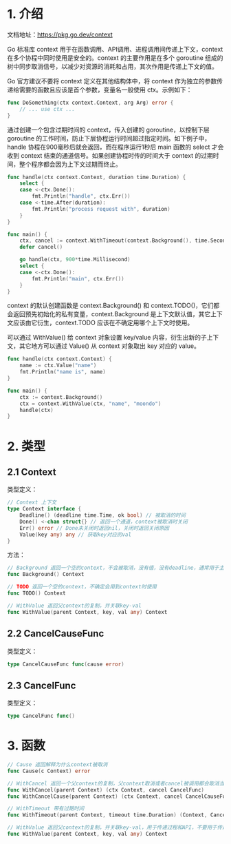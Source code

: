 # 1. 介绍

文档地址：https://pkg.go.dev/context

Go 标准库 context 用于在函数调用、API调用、进程调用间传递上下文，context 在多个协程中同时使用是安全的。context 的主要作用是在多个 goroutine 组成的树中同步取消信号，以减少对资源的消耗和占用，其次作用是传递上下文的值。

Go 官方建议不要将 context 定义在其他结构体中，将 context 作为独立的参数传递给需要的函数且应该是首个参数，变量名一般使用 ctx。示例如下：

```go
func DoSomething(ctx context.Context, arg Arg) error {
	// ... use ctx ...
}
```

通过创建一个包含过期时间的 context，传入创建的 goroutine，以控制下层 goroutine 的工作时间，防止下层协程运行时间超过指定时间。如下例子中，handle 协程在900毫秒后就会返回，而在程序运行1秒后 main 函数的 select 才会收到 context 结束的通道信号。如果创建协程时传的时间大于 context 的过期时间，整个程序都会因为上下文过期而终止。

```go
func handle(ctx context.Context, duration time.Duration) {
	select {
	case <-ctx.Done():
		fmt.Println("handle", ctx.Err())
	case <-time.After(duration):
		fmt.Println("process request with", duration)
	}
}

func main() {
	ctx, cancel := context.WithTimeout(context.Background(), time.Second)
	defer cancel()

	go handle(ctx, 900*time.Millisecond)
	select {
	case <-ctx.Done():
		fmt.Println("main", ctx.Err())
	}
}
```

context 的默认创建函数是 context.Background() 和 context.TODO()，它们都会返回预先初始化的私有变量，context.Background 是上下文默认值，其它上下文应该由它衍生，context.TODO 应该在不确定用哪个上下文时使用。

可以通过 WithValue() 给 context 对象设置 key/value 内容，衍生出新的子上下文，其它地方可以通过 Value() 从 context 对象取出 key 对应的 value。

```go
func handle(ctx context.Context) {
	name := ctx.Value("name")
	fmt.Println("name is", name)
}

func main() {
	ctx := context.Background()
	ctx = context.WithValue(ctx, "name", "moondo")
	handle(ctx)
}
```

# 2. 类型

## 2.1 Context

类型定义：

```go
// Context 上下文
type Context interface {
	Deadline() (deadline time.Time, ok bool) // 被取消的时间
	Done() <-chan struct{} // 返回一个通道，context被取消时关闭
	Err() error // Done未关闭时返回nil，关闭时返回关闭原因
	Value(key any) any // 获取key对应的val
}
```

方法：

```go
// Background 返回一个空的context，不会被取消，没有值，没有deadline，通常用于主函数、初始化、测试、最上层接收请求时
func Background() Context

// TODO 返回一个空的context，不确定会用到context时使用
func TODO() Context

// WithValue 返回父context的复制，并关联key-val
func WithValue(parent Context, key, val any) Context
```

## 2.2 CancelCauseFunc

类型定义：

```go
type CancelCauseFunc func(cause error)
```

## 2.3 CancelFunc

类型定义：

```go
type CancelFunc func()
```

# 3. 函数

```go
// Cause 返回解释为什么context被取消
func Cause(c Context) error

// WithCancel 返回一个父context的复制，父context取消或者cancel被调用都会取消当前context
func WithCancel(parent Context) (ctx Context, cancel CancelFunc)
func WithCancelCause(parent Context) (ctx Context, cancel CancelCauseFunc)

// WithTimeout 带有过期时间
func WithTimeout(parent Context, timeout time.Duration) (Context, CancelFunc)

// WithValue 返回父context的复制，并关联key-val，用于传递过程和API，不要用于传递多个kv值以读取，因为每个kv的储存和查询是顺着父context一层层记录的
func WithValue(parent Context, key, val any) Context
```

